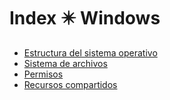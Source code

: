 # Index ✴️ Windows

- <a href="windows.md#estructura-del-sistema-operativo">Estructura del sistema operativo</a>
- <a href="windows.md#sistema-de-archivos">Sistema de archivos</a>
- <a href="windows.md#permisos">Permisos</a>
- <a href="windows.md#recursos-compartidos">Recursos compartidos</a>